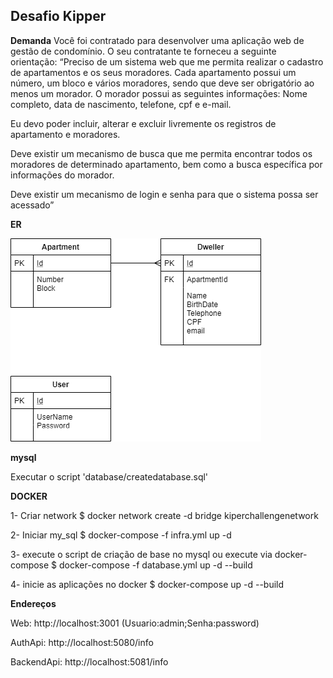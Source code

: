 ## Desafio Kipper

**Demanda**
Você foi contratado para desenvolver uma aplicação web de ​gestão de condomínio. O seu contratante te forneceu a seguinte orientação: 
“Preciso de um sistema web que me permita realizar o cadastro de apartamentos e os seus moradores. Cada apartamento possui um número, um bloco e vários moradores, sendo que deve ser obrigatório ao menos um morador. 
O morador possui as seguintes informações: Nome completo, data de nascimento, telefone, cpf e e-mail.

Eu devo poder incluir, alterar e excluir livremente os registros de apartamento e moradores.

Deve existir um mecanismo de busca que me permita encontrar todos os moradores de
determinado apartamento, bem como a busca específica por informações do morador.

Deve existir um mecanismo de login e senha para que o sistema possa ser acessado”

**ER**

![ER](ER.png)

**mysql**

Executar o script 'database/createdatabase.sql'


**DOCKER**

1- Criar network
$ docker network create -d bridge kiperchallengenetwork

2- Iniciar my_sql
$ docker-compose -f infra.yml up -d

3- execute o script de criação de base no mysql ou execute via docker-compose
$ docker-compose -f database.yml up -d --build

4- inicie as aplicações no docker 
$ docker-compose up -d --build

**Endereços**

Web:
http://localhost:3001
(Usuario:admin;Senha:password)

AuthApi:
http://localhost:5080/info

BackendApi:
http://localhost:5081/info